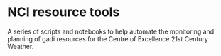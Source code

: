 # NCI resource tools

A series of scripts and notebooks to help automate the monitoring and planning
of gadi resources for the Centre of Excellence 21st Century Weather.
